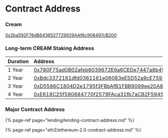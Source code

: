 # Contract Address

### Cream

[0x2ba592F78dB6436527729929AAf6c908497cB200](https://etherscan.io/address/0x2ba592F78dB6436527729929AAf6c908497cB200)

### Long-term CREAM Staking Address

| Duration | Address |
| :--- | :--- |
| 1 Year | [0x780F75ad0B02afeb6039672E6a6CEDe7447a8b45](https://etherscan.io/address/0x780F75ad0B02afeb6039672E6a6CEDe7447a8b45) |
| 2 Year | [0xBdc3372161dfd0361161e06083eE5D52a9cE7595](https://etherscan.io/address/0xBdc3372161dfd0361161e06083eE5D52a9cE7595) |
| 3 Year | [0xD5586C1804D2e1795f3FBbAfB1FBB9099ee20A6c](https://etherscan.io/address/0xD5586C1804D2e1795f3FBbAfB1FBB9099ee20A6c) |
| 4 Year | [0xE618C25f580684770f2578FAca31fb7aCB2F5945](https://etherscan.io/address/0xE618C25f580684770f2578FAca31fb7aCB2F5945) |

### Major Contract Address

{% page-ref page="lending/lending-contract-address.md" %}

{% page-ref page="eth2/ethereum-2.0-contract-address.md" %}


